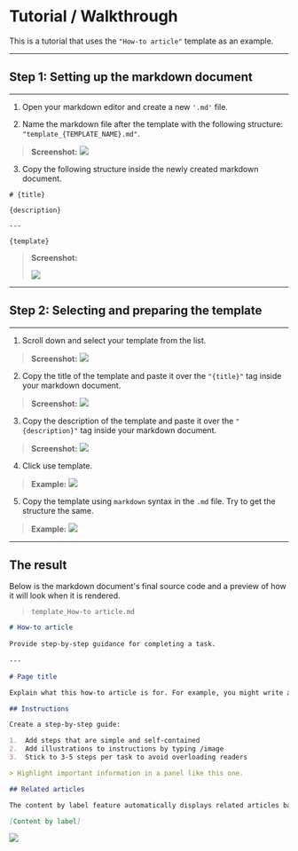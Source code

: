 # Tutorial / Walkthrough
This is a tutorial that uses the `"How-to article"` template as an example.

---

## Step 1: Setting up the markdown document

---

1. Open your markdown editor and create a new `'.md'` file.

2. Name the markdown file after the template with the following structure: `"template_{TEMPLATE_NAME}.md"`.

> **Screenshot:**
> ![](./images/save-as.png)

3. Copy the following structure inside the newly created markdown document.

```
# {title}  
  
{description}
  
---

{template}
```

> **Screenshot:**
>
> ![](./images/structure.png)

---

## Step 2: Selecting and preparing the template

---
1. Scroll down and select your template from the list.

> **Screenshot:**
> ![](./images/how-to-selection.png)

2. Copy the title of the template and paste it over the `"{title}"` tag inside your markdown document.

> **Screenshot:**
> ![](./images/copy-title.png)

3. Copy the description of the template and paste it over the `"{description}"` tag inside your markdown document.

> **Screenshot:**
> ![](./images/copy-description.png)

4. Click use template.

> **Example:**
> ![](./images/how-to-template.png)

5. Copy the template using `markdown` syntax in the `.md` file. Try to get the structure the same.

> **Example:**
>![](./images/adding-the-template.png)

---

## The result
Below is the markdown document's final source code and a preview of how it will look when it is rendered.

> `template_How-to article.md`

```md title="template_How-to article"
# How-to article  
  
Provide step-by-step guidance for completing a task.
  
---

# Page title

Explain what this how-to article is for. For example, you might write an article to teach people at your company how to set up a corporate email account or file an expense report.

## Instructions

Create a step-by-step guide:

1.  Add steps that are simple and self-contained  
2.  Add illustrations to instructions by typing /image
3.  Stick to 3-5 steps per task to avoid overloading readers 

> Highlight important information in a panel like this one. 

## Related articles

The content by label feature automatically displays related articles based on labels you choose. To edit options for this feature, select the placeholder and tap the pencil icon.

[Content by label]
```

![](./images/result.png)